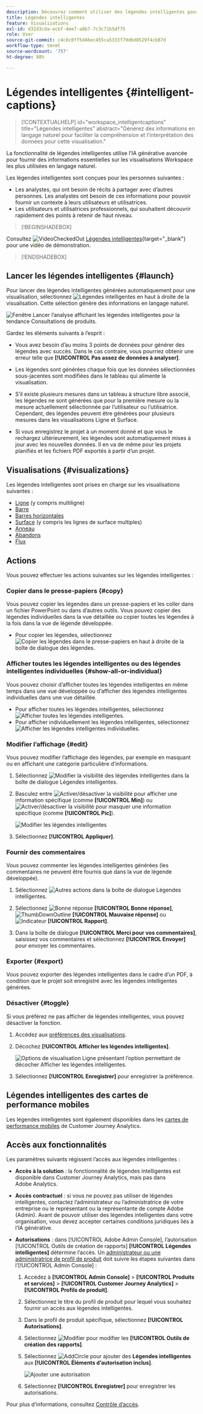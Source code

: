 ```yaml
---
description: Découvrez comment utiliser des légendes intelligentes pour générer des informations en langage naturel afin de faire apparaître les tendances dans les visualisations.
title: Légendes intelligentes
feature: Visualizations
exl-id: d32d3cda-ecbf-4ee7-a8b7-7c3c71b5df75
role: User
source-git-commit: c4c8c0ff5d46ec455ca5333f79d6d8529f4cb87d
workflow-type: tm+mt
source-wordcount: '757'
ht-degree: 98%

---
```


# Légendes intelligentes {#intelligent-captions}

>[!CONTEXTUALHELP]
>id="workspace_intelligentcaptions"
>title="Légendes intelligentes"
>abstract="Générez des informations en langage naturel pour faciliter la compréhension et l’interprétation des données pour cette visualisation."


La fonctionnalité de légendes intelligentes utilise l’IA générative avancée pour fournir des informations essentielles sur les visualisations Workspace les plus utilisées en langage naturel.

Les légendes intelligentes sont conçues pour les personnes suivantes :

* Les analystes, qui ont besoin de récits à partager avec d’autres personnes. Les analystes ont besoin de ces informations pour pouvoir fournir un contexte à leurs utilisateurs et utilisatrices.
* Les utilisateurs et utilisatrices professionnels, qui souhaitent découvrir rapidement des points à retenir de haut niveau.

>[!BEGINSHADEBOX]

Consultez ![VideoCheckedOut](/help/assets/icons/VideoCheckedOut.svg) [Légendes intelligentes](https://video.tv.adobe.com/v/3443140/?quality=12&learn=on&captions=fre_fr){target="_blank"} pour une vidéo de démonstration.

>[!ENDSHADEBOX]


## Lancer les légendes intelligentes {#launch}

Pour lancer des légendes intelligentes générées automatiquement pour une visualisation, sélectionnez ![Légendes intelligentes](/help/assets/icons/AI.svg) en haut à droite de la visualisation. Cette sélection génère des informations en langage naturel.

![Fenêtre Lancer l’analyse affichant les légendes intelligentes pour la tendance Consultations de produits.](assets/intelligent-captions.gif)


Gardez les éléments suivants à l’esprit :

* Vous avez besoin d’au moins 3 points de données pour générer des légendes avec succès. Dans le cas contraire, vous pourriez obtenir une erreur telle que **[!UICONTROL Pas assez de données à analyser]**.

* Les légendes sont générées chaque fois que les données sélectionnées sous-jacentes sont modifiées dans le tableau qui alimente la visualisation.

* S’il existe plusieurs mesures dans un tableau à structure libre associé, les légendes ne sont générées que pour la première mesure ou la mesure actuellement sélectionnée par l’utilisateur ou l’utilisatrice. Cependant, des légendes peuvent être générées pour plusieurs mesures dans les visualisations Ligne et Surface.

* Si vous enregistrez le projet à un moment donné et que vous le rechargez ultérieurement, les légendes sont automatiquement mises à jour avec les nouvelles données. Il en va de même pour les projets planifiés et les fichiers PDF exportés à partir d’un projet.


## Visualisations {#visualizations}

Les légendes intelligentes sont prises en charge sur les visualisations suivantes :

* [Ligne](line.md) (y compris multiligne)
* [Barre](bar.md)
* [Barres horizontales](horizontal-bar.md)
* [Surface](area.md) (y compris les lignes de surface multiples)
* [Anneau](donut.md)
* [Abandons](fallout/fallout-flow.md)
* [Flux](c-flow/flow.md)

<!--
Here is an example of what intelligent captions could look like:

![Intelligent captions for Line visualization including Seasonality, Min, Max, Spike, and Decline.](assets/captions.png)
-->

## Actions

Vous pouvez effectuer les actions suivantes sur les légendes intelligentes :

### Copier dans le presse-papiers {#copy}

Vous pouvez copier les légendes dans un presse-papiers et les coller dans un fichier PowerPoint ou dans d’autres outils. Vous pouvez copier des légendes individuelles dans la vue détaillée ou copier toutes les légendes à la fois dans la vue de légende développée.

* Pour copier les légendes, sélectionnez ![Copier les légendes dans le presse-papiers](/help/assets/icons/Copy.svg) en haut à droite de la boîte de dialogue des légendes.

### Afficher toutes les légendes intelligentes ou des légendes intelligentes individuelles  {#show-all-or-individual}

Vous pouvez choisir d’afficher toutes les légendes intelligentes en même temps dans une vue développée ou d’afficher des légendes intelligentes individuelles dans une vue détaillée.

* Pour afficher toutes les légendes intelligentes, sélectionnez ![Afficher toutes les légendes intelligentes](/help/assets/icons/Maximize.svg).
* Pour afficher individuellement les légendes intelligentes, sélectionnez ![Afficher les légendes intelligentes individuelles](/help/assets/icons/Minimize.svg).

### Modifier l’affichage {#edit}

Vous pouvez modifier l’affichage des légendes, par exemple en masquant ou en affichant une catégorie particulière d’informations.

1. Sélectionnez ![Modifier la visibilité des légendes intelligentes](/help/assets/icons/EditInLight.svg) dans la boîte de dialogue Légendes intelligentes.

1. Basculez entre ![Activer/désactiver la visibilité](/help/assets/icons/Visibility.svg) pour afficher une information spécifique (comme **[!UICONTROL Min]**) ou ![Activer/désactiver la visibilité](/help/assets/icons/VisibilityOff.svg) pour masquer une information spécifique (comme **[!UICONTROL Pic]**).

   ![Modifier les légendes intelligentes](assets/edit-intelligent-captions.png)

1. Sélectionnez **[!UICONTROL Appliquer]**.


### Fournir des commentaires

Vous pouvez commenter les légendes intelligentes générées (les commentaires ne peuvent être fournis que dans la vue de légende développée).

1. Sélectionnez ![Autres actions](/help/assets/icons/More.svg) dans la boîte de dialogue Légendes intelligentes.

1. Sélectionnez ![Bonne réponse](/help/assets/icons/ThumbUpOutline.svg) **[!UICONTROL Bonne réponse]**, ![ThumbDownOutline](/help/assets/icons/ThumbDownOutline.svg) **[!UICONTROL Mauvaise réponse]** ou ![Indicateur](/help/assets/icons/Flag.svg) **[!UICONTROL Rapport]**.

1. Dans la boîte de dialogue **[!UICONTROL Merci pour vos commentaires]**, saisissez vos commentaires et sélectionnez **[!UICONTROL Envoyer]** pour envoyer les commentaires.

### Exporter {#export}

Vous pouvez exporter des légendes intelligentes dans le cadre d’un PDF, à condition que le projet soit enregistré avec les légendes intelligentes générées.

### Désactiver {#toggle}

Si vous préférez ne pas afficher de légendes intelligentes, vous pouvez désactiver la fonction.

1. Accédez aux [préférences des visualisations](/help/analysis-workspace/user-preferences.md#visualizations-preferences).
1. Décochez **[!UICONTROL Afficher les légendes intelligentes]**.

   ![Options de visualisation Ligne présentant l’option permettant de décocher Afficher les légendes intelligentes.](assets/toggle-captions.png)

1. Sélectionnez **[!UICONTROL Enregistrer]** pour enregistrer la préférence.


## Légendes intelligentes des cartes de performance mobiles

Les légendes intelligentes sont également disponibles dans les [cartes de performance mobiles](https://experienceleague.adobe.com/fr/docs/analytics-platform/using/cja-dashboards/manage-scorecard#captions) de Customer Journey Analytics.

## Accès aux fonctionnalités

Les paramètres suivants régissent l’accès aux légendes intelligentes :

* **Accès à la solution** : la fonctionnalité de légendes intelligentes est disponible dans Customer Journey Analytics, mais pas dans Adobe Analytics.

* **Accès contractuel** : si vous ne pouvez pas utiliser de légendes intelligentes, contactez l’administrateur ou l’administratrice de votre entreprise ou le représentant ou la représentante de compte Adobe (Admin). Avant de pouvoir utiliser des légendes intelligentes dans votre organisation, vous devez accepter certaines conditions juridiques liés à l’IA générative.

* **Autorisations** : dans [!UICONTROL Adobe Admin Console], l’autorisation [!UICONTROL Outils de création de rapports] **[!UICONTROL Légendes intelligentes]** détermine l’accès. Un [administrateur ou une administratrice de profil de produit](https://helpx.adobe.com/fr/enterprise/using/manage-product-profiles.html) doit suivre les étapes suivantes dans l’[!UICONTROL Admin Console] :
   1. Accédez à **[!UICONTROL Admin Console]** > **[!UICONTROL Produits et services]** > **[!UICONTROL Customer Journey Analytics]** > **[!UICONTROL Profils de produit]**.
   1. Sélectionnez le titre du profil de produit pour lequel vous souhaitez fournir un accès aux légendes intelligentes.
   1. Dans le profil de produit spécifique, sélectionnez **[!UICONTROL Autorisations]**.
   1. Sélectionnez ![Modifier](/help/assets/icons/Edit.svg) pour modifier les **[!UICONTROL Outils de création des rapports]**.
   1. Sélectionnez ![AddCircle](/help/assets/icons/AddCircle.svg) pour ajouter des **Légendes intelligentes** aux **[!UICONTROL Éléments d’autorisation inclus]**.

      ![Ajouter une autorisation](./assets/intelligent-captions-permissions.png)

   1. Sélectionnez **[!UICONTROL Enregistrer]** pour enregistrer les autorisations.

Pour plus d’informations, consultez [Contrôle d’accès](/help/technotes/access-control.md#access-control).
